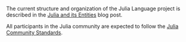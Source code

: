 The current structure and organization of the Julia Language project is described in the [Julia and its Entities](https://julialang.org/blog/2019/02/julia-entities) blog post.

All participants in the Julia community are expected to follow the [Julia Community Standards](https://github.com/JuliaLang/.github/blob/master/CODE_OF_CONDUCT.md).
